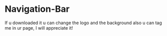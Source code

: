 # Navigation-Bar

If u downloaded it u can change the logo and the background also u can tag me in ur page, I will appreciate it!
